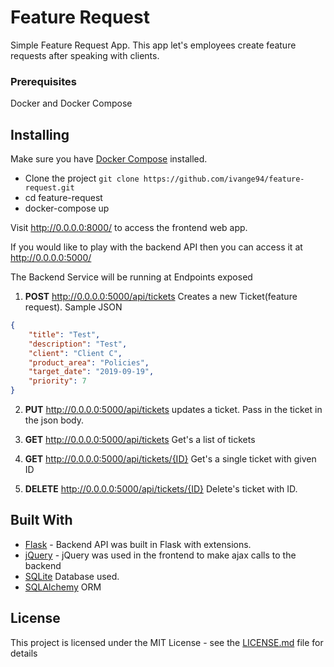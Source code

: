 # Feature Request

Simple Feature Request App. This app let's employees create feature requests after speaking with clients.

### Prerequisites

Docker and Docker Compose

## Installing

Make sure you have [Docker Compose](https://docs.docker.com/compose/) installed.

* Clone the project `git clone https://github.com/ivange94/feature-request.git`
* cd feature-request
* docker-compose up

Visit http://0.0.0.0:8000/ to access the frontend web app.

If you would like to play with the backend API then you can access it at http://0.0.0.0:5000/

The Backend Service will be running at 
Endpoints exposed 

1) **POST** http://0.0.0.0:5000/api/tickets  Creates a new Ticket(feature request). Sample JSON

```json
{
	"title": "Test",
	"description": "Test",
	"client": "Client C",
	"product_area": "Policies",
	"target_date": "2019-09-19",
	"priority": 7
}
```

2) **PUT** http://0.0.0.0:5000/api/tickets updates a ticket. Pass in the ticket in the json body.

3) **GET** http://0.0.0.0:5000/api/tickets Get's a list of tickets

4) **GET** http://0.0.0.0:5000/api/tickets/{ID} Get's a single ticket with given ID

5) **DELETE** http://0.0.0.0:5000/api/tickets/{ID} Delete's ticket with ID.

## Built With

* [Flask](http://flask.pocoo.org/) - Backend API was built in Flask with extensions.
* [jQuery](https://jquery.com/) - jQuery was used in the frontend to make ajax calls to the backend
* [SQLite](https://www.sqlite.org/index.html) Database used. 
* [SQLAlchemy](https://www.sqlalchemy.org/) ORM

## License

This project is licensed under the MIT License - see the [LICENSE.md](LICENSE.md) file for details

